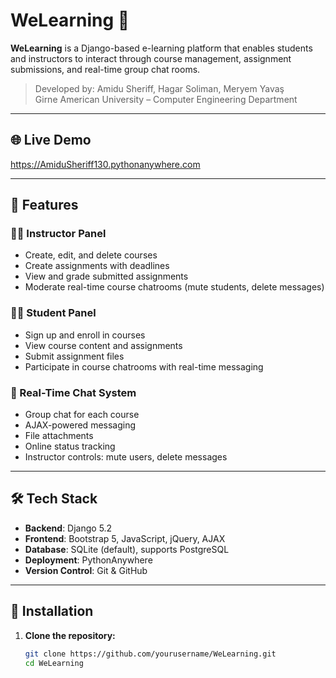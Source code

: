 # WeLearning 📘

**WeLearning** is a Django-based e-learning platform that enables students and instructors to interact through course management, assignment submissions, and real-time group chat rooms.

> Developed by: Amidu Sheriff, Hagar Soliman, Meryem Yavaş  
> Girne American University – Computer Engineering Department

---

## 🌐 Live Demo

  https://AmiduSheriff130.pythonanywhere.com

---

## 🚀 Features

### 👨‍🏫 Instructor Panel
- Create, edit, and delete courses
- Create assignments with deadlines
- View and grade submitted assignments
- Moderate real-time course chatrooms (mute students, delete messages)

### 👨‍🎓 Student Panel
- Sign up and enroll in courses
- View course content and assignments
- Submit assignment files
- Participate in course chatrooms with real-time messaging

### 💬 Real-Time Chat System
- Group chat for each course
- AJAX-powered messaging
- File attachments
- Online status tracking
- Instructor controls: mute users, delete messages

---

## 🛠 Tech Stack

- **Backend**: Django 5.2
- **Frontend**: Bootstrap 5, JavaScript, jQuery, AJAX
- **Database**: SQLite (default), supports PostgreSQL
- **Deployment**: PythonAnywhere
- **Version Control**: Git & GitHub

---

## 🔧 Installation

1. **Clone the repository:**
   ```bash
   git clone https://github.com/yourusername/WeLearning.git
   cd WeLearning
